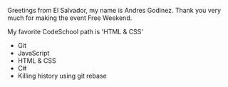 Greetings from El Salvador, my name is Andres Godinez.
Thank you very much for making the event Free Weekend.

My favorite CodeSchool path is 'HTML & CSS'

* Git
* JavaScript
* HTML & CSS
* C#
* Killing history using git rebase